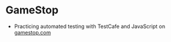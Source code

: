 # GameStop
- Practicing automated testing with TestCafe and JavaScript on [gamestop.com](https://www.gamestop.com/?gclsrc=aw.ds)
